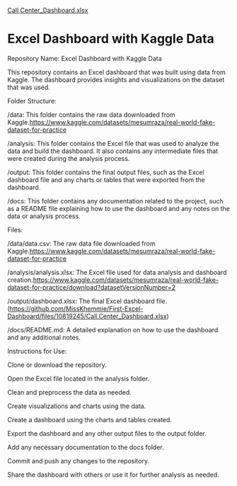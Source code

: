 [Call Center_Dashboard.xlsx](https://github.com/MissKhemmie/First-Excel-Dashboard/files/10819245/Call.Center_Dashboard.xlsx)
# Excel Dashboard with Kaggle Data
Repository Name: Excel Dashboard with Kaggle Data

This repository contains an Excel dashboard that was built using data from Kaggle. The dashboard provides insights and visualizations on the dataset that was used.

Folder Structure:

/data: This folder contains the raw data downloaded from Kaggle.https://www.kaggle.com/datasets/mesumraza/real-world-fake-dataset-for-practice

/analysis: This folder contains the Excel file that was used to analyze the data and build the dashboard. It also contains any intermediate files that were created during the analysis process.

/output: This folder contains the final output files, such as the Excel dashboard file and any charts or tables that were exported from the dashboard.

/docs: This folder contains any documentation related to the project, such as a README file explaining how to use the dashboard and any notes on the data or analysis process.

Files:

/data/data.csv: The raw data file downloaded from Kaggle.https://www.kaggle.com/datasets/mesumraza/real-world-fake-dataset-for-practice

/analysis/analysis.xlsx: The Excel file used for data analysis and dashboard creation.https://www.kaggle.com/datasets/mesumraza/real-world-fake-dataset-for-practice/download?datasetVersionNumber=2

/output/dashboard.xlsx: The final Excel dashboard file.(https://github.com/MissKhemmie/First-Excel-Dashboard/files/10819245/Call.Center_Dashboard.xlsx)

/docs/README.md: A detailed explanation on how to use the dashboard and any additional notes.

Instructions for Use:

Clone or download the repository.

Open the Excel file located in the analysis folder.

Clean and preprocess the data as needed.

Create visualizations and charts using the data.

Create a dashboard using the charts and tables created.

Export the dashboard and any other output files to the output folder.

Add any necessary documentation to the docs folder.

Commit and push any changes to the repository.

Share the dashboard with others or use it for further analysis as needed.
